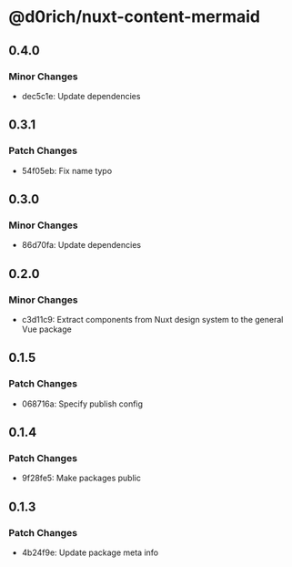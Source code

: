 # @d0rich/nuxt-content-mermaid

## 0.4.0

### Minor Changes

- dec5c1e: Update dependencies

## 0.3.1

### Patch Changes

- 54f05eb: Fix name typo

## 0.3.0

### Minor Changes

- 86d70fa: Update dependencies

## 0.2.0

### Minor Changes

- c3d11c9: Extract components from Nuxt design system to the general Vue package

## 0.1.5

### Patch Changes

- 068716a: Specify publish config

## 0.1.4

### Patch Changes

- 9f28fe5: Make packages public

## 0.1.3

### Patch Changes

- 4b24f9e: Update package meta info
